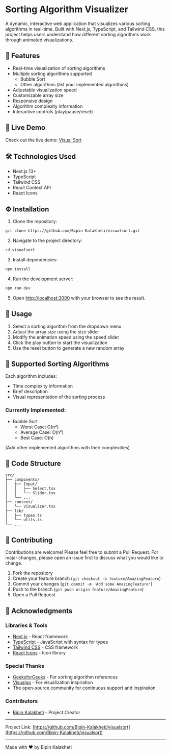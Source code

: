 # Sorting Algorithm Visualizer

A dynamic, interactive web application that visualizes various sorting algorithms in real-time. Built with Next.js, TypeScript, and Tailwind CSS, this project helps users understand how different sorting algorithms work through animated visualizations.

## 🌟 Features

- Real-time visualization of sorting algorithms
- Multiple sorting algorithms supported
  - Bubble Sort
  - Other algorithms (list your implemented algorithms)
- Adjustable visualization speed
- Customizable array size
- Responsive design
- Algorithm complexity information
- Interactive controls (play/pause/reset)

## 🚀 Live Demo

Check out the live demo: [Visual Sort](https://visualsort-three.vercel.app/)

## 🛠️ Technologies Used

- Next.js 13+
- TypeScript
- Tailwind CSS
- React Context API
- React Icons

## ⚙️ Installation

1. Clone the repository:

```bash
git clone https://github.com/Bipin-Kalakheti/visualsort.git
```

2. Navigate to the project directory:

```bash
cd visualsort
```

3. Install dependencies:

```bash
npm install

```

4. Run the development server:

```bash
npm run dev

```

5. Open [http://localhost:3000](http://localhost:3000) with your browser to see the result.

## 🎯 Usage

1. Select a sorting algorithm from the dropdown menu
2. Adjust the array size using the size slider
3. Modify the animation speed using the speed slider
4. Click the play button to start the visualization
5. Use the reset button to generate a new random array

## 🧮 Supported Sorting Algorithms

Each algorithm includes:

- Time complexity information
- Brief description
- Visual representation of the sorting process

### Currently Implemented:

- Bubble Sort
  - Worst Case: O(n²)
  - Average Case: O(n²)
  - Best Case: O(n)

(Add other implemented algorithms with their complexities)

## 📝 Code Structure

```
src/
├── components/
│   ├── Input/
│   │   ├── Select.tsx
│   │   └── Slider.tsx
│   └── ...
├── context/
│   └── Visualizer.tsx
├── lib/
│   ├── types.ts
│   └── utils.ts
└── ...
```

## 🤝 Contributing

Contributions are welcome! Please feel free to submit a Pull Request. For major changes, please open an issue first to discuss what you would like to change.

1. Fork the repository
2. Create your feature branch (`git checkout -b feature/AmazingFeature`)
3. Commit your changes (`git commit -m 'Add some AmazingFeature'`)
4. Push to the branch (`git push origin feature/AmazingFeature`)
5. Open a Pull Request


## 🙏 Acknowledgments

### Libraries & Tools
- [Next.js](https://nextjs.org/) - React framework
- [TypeScript](https://www.typescriptlang.org/) - JavaScript with syntax for types
- [Tailwind CSS](https://tailwindcss.com/) - CSS framework
- [React Icons](https://react-icons.github.io/react-icons/) - Icon library

### Special Thanks
- [GeeksforGeeks](https://www.geeksforgeeks.org/) - For sorting algorithm references
- [Visualgo](https://visualgo.net/) - For visualization inspiration
- The open-source community for continuous support and inspiration

### Contributors
- [Bipin Kalakheti](https://github.com/Bipin-Kalakheti) - Project Creator

---

Project Link: [https://github.com/Bipin-Kalakheti/visualsort](https://github.com/Bipin-Kalakheti/visualsort)

---

Made with ❤️ by Bipin Kalakheti
